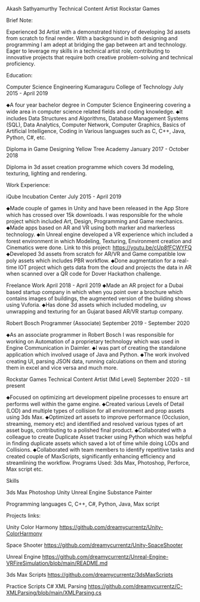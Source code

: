 Akash Sathyamurthy
Technical Content Artist
Rockstar Games

Brief Note:

Experienced 3d Artist with a demonstrated history of developing 3d assets from scratch to final render. With a background in both designing and programming I am adept at bridging the gap between art and technology. Eager to leverage my skills in a technical artist role, contributing to innovative projects that require both creative problem-solving and technical proficiency.


Education:

Computer Science Engineering
Kumaraguru College of Technology
July 2015 - April 2019

⬥A four year bachelor degree in Computer Science Engineering covering a wide area in computer science related fields and coding knowledge. 
⬥It includes Data Structures and Algorithms, Database Management Systems (SQL), Data Analytics, Computer Network, Computer Graphics, Basics of Artificial Intelligence, Coding in Various languages such as C, C++, Java, Python, C#, etc.


Diploma in Game Designing
Yellow Tree Academy
January 2017 - October 2018

Diploma in 3d asset creation programme which covers 3d modeling, texturing, lighting and rendering.


Work Experience:

iQube
Incubation Center
July 2015 - April 2019

⬥Made couple of games in Unity and have been released in the App Store which has crossed over 15k downloads. I was responsible for the whole project which included Art, Design, Programming and Game mechanics. 
⬥Made apps based on AR and VR using both marker and markerless technology. 
⬥In Unreal engine developed a VR experience which included a forest environment in which Modeling, Texturing, Environment creation and Cinematics were done. 
Link to this project: https://youtu.be/cUp8fFCWYFQ 
⬥Developed 3d assets from scratch for AR/VR and Game compatible low poly assets which includes PBR workflow. 
⬥Done augmentation for a real-time IOT project which gets data from the cloud and projects the data in AR when scanned over a QR code for Dover Hackathon challenge.

Freelance Work 
April 2018 - April 2019 
⬥Made an AR project for a Dubai based startup company in which when you point over a brochure which contains images of buildings, the augmented version of the building shows using Vuforia. 
⬥Has done 3d assets which included modeling, uv unwrapping and texturing for an Gujarat based AR/VR startup company. 


Robert Bosch
Programmer (Associate)
September 2019 - September 2020

⬥As an associate programmer in Robert Bosch I was responsible for working on Automation of a proprietary technology which was used in Engine Communication in Daimler.
⬥I was part of creating the standalone application which involved usage of Java and Python.
⬥The work involved creating UI, parsing JSON data, running calculations on them and storing them in excel and vice versa and much more.


Rockstar Games
Technical Content Artist (Mid Level)
September 2020 - till present

⬥Focused on optimizing art development pipeline processes to ensure art performs well within the game engine.
⬥Created various Levels of Detail (LOD) and multiple types of collision for all environment and prop assets using 3ds Max.
⬥Optimized art assets to improve performance (Occlusion, streaming, memory etc) and identified and resolved various types of art asset bugs, contributing to a polished final product.
⬥Collaborated with a colleague to create Duplicate Asset tracker using Python which was helpful in finding duplicate assets which saved a lot of time while doing LODs and Collisions.
⬥Collaborated with team members to identify repetitive tasks and created couple of MaxScripts, significantly enhancing efficiency and streamlining the workflow.
Programs Used: 3ds Max, Photoshop, Perforce, Max script etc.

Skills

3ds Max
Photoshop
Unity
Unreal Engine
Substance Painter

Programming languages
C, C++, C#, Python, Java, Max script


Projects links:

Unity
Color Harmony
https://github.com/dreamycurrentz/Unity-ColorHarmony

Space Shooter
https://github.com/dreamycurrentz/Unity-SpaceShooter


Unreal Engine
https://github.com/dreamycurrentz/Unreal-Engine-VRFireSimulation/blob/main/README.md


3ds Max Scripts
https://github.com/dreamycurrentz/3dsMaxScripts


Practice Scripts
C# XML Parsing
https://github.com/dreamycurrentz/C-XMLParsing/blob/main/XMLParsing.cs

